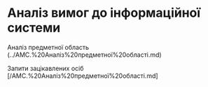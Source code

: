 # Аналіз вимог до інформаційної системи

Аналіз предметної область (../AMC.%20Аналіз%20предметної%20області.md)

Запити зацікавлених осіб [/AMC.%20Аналіз%20предметної%20області.md]
